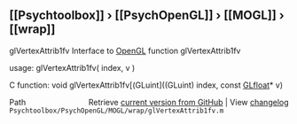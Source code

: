 ## [[Psychtoolbox]] &#8250; [[PsychOpenGL]] &#8250; [[MOGL]] &#8250; [[wrap]]

glVertexAttrib1fv  Interface to [OpenGL](OpenGL) function glVertexAttrib1fv  
  
usage:  glVertexAttrib1fv( index, v )  
  
C function:  void glVertexAttrib1fv[(GLuint]((GLuint) index, const [GLfloat](GLfloat)\* v)  




<div class="code_header" style="text-align:right;">
  <span style="float:left;">Path&nbsp;&nbsp;</span> <span class="counter">Retrieve <a href=
  "https://raw.github.com/Psychtoolbox-3/Psychtoolbox-3/beta/Psychtoolbox/PsychOpenGL/MOGL/wrap/glVertexAttrib1fv.m">current version from GitHub</a> | View <a href=
  "https://github.com/Psychtoolbox-3/Psychtoolbox-3/commits/beta/Psychtoolbox/PsychOpenGL/MOGL/wrap/glVertexAttrib1fv.m">changelog</a></span>
</div>
<div class="code">
  <code>Psychtoolbox/PsychOpenGL/MOGL/wrap/glVertexAttrib1fv.m</code>
</div>

